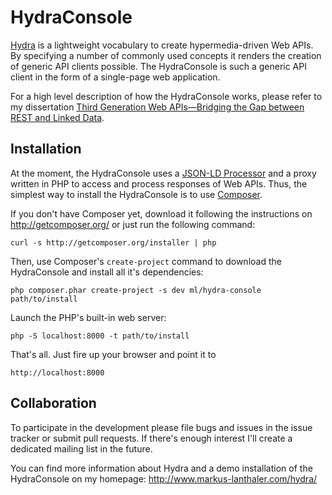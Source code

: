 HydraConsole
============

[Hydra][1] is a lightweight vocabulary to create hypermedia-driven Web APIs.
By specifying a number of commonly used concepts it renders the creation of
generic API clients possible. The HydraConsole is such a generic API client
in the form of a single-page web application.

For a high level description of how the HydraConsole works, please refer to
my dissertation
[Third Generation Web APIs—Bridging the Gap between REST and Linked Data][2].


Installation
------------

At the moment, the HydraConsole uses a [JSON-LD Processor][3] and a proxy
written in PHP to access and process responses of Web APIs. Thus, the
simplest way to install the HydraConsole is to use [Composer][4].

If you don't have Composer yet, download it following the instructions on
http://getcomposer.org/ or just run the following command:

    curl -s http://getcomposer.org/installer | php

Then, use Composer's `create-project` command to download the HydraConsole
and install all it's dependencies:

    php composer.phar create-project -s dev ml/hydra-console path/to/install

Launch the PHP's built-in web server:

    php -S localhost:8000 -t path/to/install

That's all. Just fire up your browser and point it to

    http://localhost:8000

Collaboration
------------

To participate in the development please file bugs and issues in the
issue tracker or submit pull requests. If there's enough interest I'll
create a dedicated mailing list in the future.

You can find more information about Hydra and a demo installation of the
HydraConsole on my homepage: http://www.markus-lanthaler.com/hydra/


[1]: http://www.markus-lanthaler.com/hydra/
[2]: http://m.lanthi.com/3gen-web-apis-p171
[3]: http://m.lanthi.com/json-ld
[4]: http://getcomposer.org/
